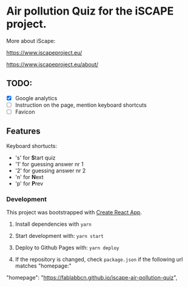 # Air pollution Quiz for the iSCAPE project.

More about iScape:

https://www.iscapeproject.eu/

https://www.iscapeproject.eu/about/


## TODO:
- [x] Google analytics
- [ ] Instruction on the page, mention keyboard shortcuts
- [ ] Favicon

## Features
Keyboard shortucts:
* 's' for **S**tart quiz
* '1' for guessing answer nr 1
* '2' for guessing answer nr 2
* 'n' for **N**ext
* 'p' for **P**rev


### Development

This project was bootstrapped with [Create React App](https://github.com/facebookincubator/create-react-app).

1. Install dependencies with
  `yarn`

2. Start development with:
  `yarn start`

3. Deploy to Github Pages with:
  `yarn deploy`

4. If the repository is changed, check `package.json` if the following url matches "homepage:"

  "homepage": "https://fablabbcn.github.io/iscape-air-pollution-quiz",
